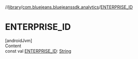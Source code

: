 //[library](../../index.md)/[com.bluejeans.bluejeanssdk.analytics](index.md)/[ENTERPRISE_ID](-e-n-t-e-r-p-r-i-s-e_-i-d.md)



# ENTERPRISE_ID  
[androidJvm]  
Content  
const val [ENTERPRISE_ID](-e-n-t-e-r-p-r-i-s-e_-i-d.md): [String](https://kotlinlang.org/api/latest/jvm/stdlib/kotlin/-string/index.html)  



